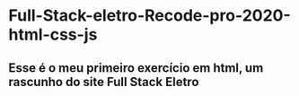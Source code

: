 # Full-Stack-eletro-Recode-pro-2020-html-css-js

<h2>Esse é o meu primeiro exercício em html, um rascunho do site Full Stack Eletro</h2>
